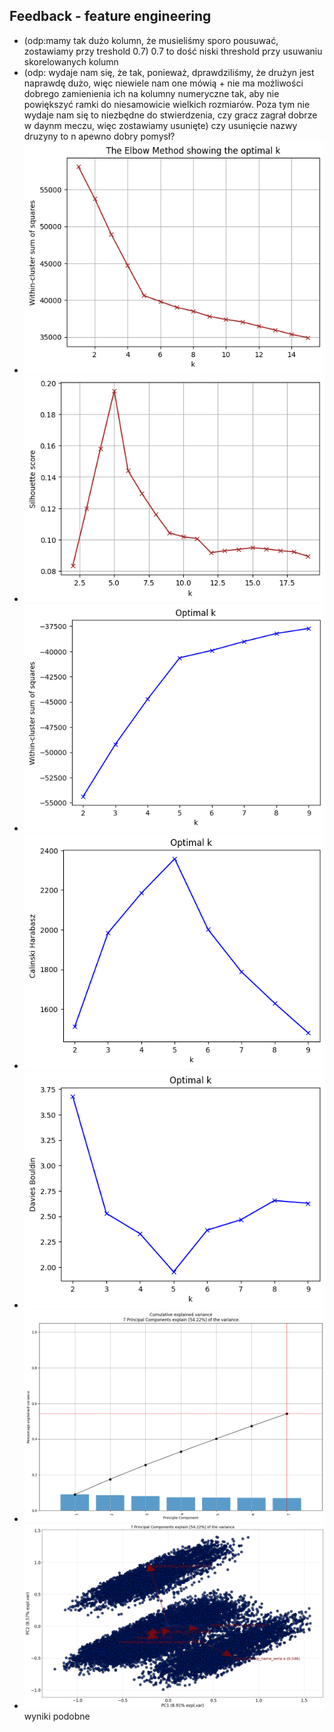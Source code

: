 ## Feedback - feature engineering
+ (odp:mamy tak dużo kolumn, że musieliśmy sporo pousuwać, zostawiamy przy treshold 0.7) 0.7 to dość niski threshold przy usuwaniu skorelowanych kolumn
+ (odp: wydaje nam się, że tak, ponieważ, dprawdziliśmy, że drużyn jest naprawdę dużo, więc niewiele nam one mówią + nie ma możliwości dobrego zamienienia ich na kolumny numeryczne tak, aby nie powiększyć ramki do niesamowicie wielkich rozmiarów. Poza tym nie wydaje nam się to niezbędne do stwierdzenia, czy gracz zagrał dobrze w daynm meczu, więc zostawiamy usunięte) czy usunięcie nazwy druzyny to n apewno dobry pomysł?
+ ![alt text](image.png)
+ ![alt text](image-1.png)
+ ![alt text](image-2.png)
+ ![alt text](image-3.png)
+ ![alt text](image-4.png)
+ ![alt text](image-5.png)
+ ![alt text](image-6.png)
wyniki podobne
